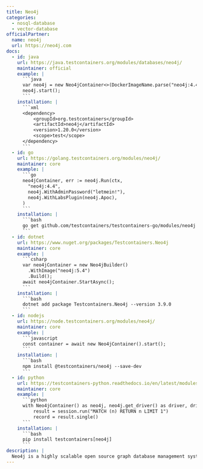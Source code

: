 ```yaml
---
title: Neo4j
categories:
  - nosql-database
  - vector-database
officialPartner:
  name: neo4j
  url: https://neo4j.com
docs:
  - id: java
    url: https://java.testcontainers.org/modules/databases/neo4j/
    maintainer: official
    example: |
      ```java
      var neo4j = new Neo4jContainer<>(DockerImageName.parse("neo4j:4.4"));
      neo4j.start();
      ```
    installation: |
      ```xml
      <dependency>
          <groupId>org.testcontainers</groupId>
          <artifactId>neo4j</artifactId>
          <version>1.20.0</version>
          <scope>test</scope>
      </dependency>
      ```
  - id: go
    url: https://golang.testcontainers.org/modules/neo4j/
    maintainer: core
    example: |
      ```go
      neo4jContainer, err := neo4j.Run(ctx,
        "neo4j:4.4",
        neo4j.WithAdminPassword("letmein!"),
        neo4j.WithLabsPlugin(neo4j.Apoc),
      )
      ```
    installation: |
      ```bash
      go get github.com/testcontainers/testcontainers-go/modules/neo4j
      ```
  - id: dotnet
    url: https://www.nuget.org/packages/Testcontainers.Neo4j
    maintainer: core
    example: |
      ```csharp
      var neo4jContainer = new Neo4jBuilder()
        .WithImage("neo4j:5.4")
        .Build();
      await neo4jContainer.StartAsync();
      ```
    installation: |
      ```bash
      dotnet add package Testcontainers.Neo4j --version 3.9.0
      ```
  - id: nodejs
    url: https://node.testcontainers.org/modules/neo4j/
    maintainer: core
    example: |
      ```javascript
      const container = await new Neo4jContainer().start();
      ```
    installation: |
      ```bash
      npm install @testcontainers/neo4j --save-dev
      ```
  - id: python
    url: https://testcontainers-python.readthedocs.io/en/latest/modules/neo4j/README.html
    maintainer: core
    example: |
      ```python
      with Neo4jContainer() as neo4j, neo4j.get_driver() as driver, driver.session() as session:
          result = session.run("MATCH (n) RETURN n LIMIT 1")
          record = result.single()
      ```
    installation: |
      ```bash
      pip install testcontainers[neo4j]
      ```
description: |
  Neo4j is a highly scalable open source graph database management system.
---
```

